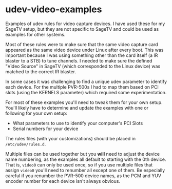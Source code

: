 # udev-video-examples

Examples of udev rules for video capture devices. I have used these for my SageTV setup, but they are not specific
to SageTV and could be used as examples for other systems.

Most of these rules were to make sure that the same video capture card appeared as the same video device under Linux after every boot.
This was important because I was using something other than the card itself (a IR blaster to a STB) to tune channels.
I needed to make sure the defined "Video Source" in SageTV (which corresponded to the Linux device) was matched to the correct
IR blaster.

In some cases it was challenging to find a unique udev parameter to identify each device. For the multiple PVR-500s
I had to map them based on PCI slots (using the KERNELS parameter) which required some experimentation.

For most of these examples you'll need to tweak them for your own setup. You'll likely have to determine and update the examples with one or following for your own setup:
* What parameters to use to identify your computer's PCI Slots
* Serial numbers for your device

The rules files (with your customizations) should be placed in `/etc/udev/rules.d`.

Multiple files can be used together but you **will** need to adjust the device name numbering,
as the examples all default to starting with the 0th device. That is, `video0` can only be used once,
so if you use multiple files that assign `video0` you'll need to renumber all except one of them.
Be especially careful if you renumber the PVR-500 device names, as the PCM and YUV encoder
number for each device isn't always obvious.
